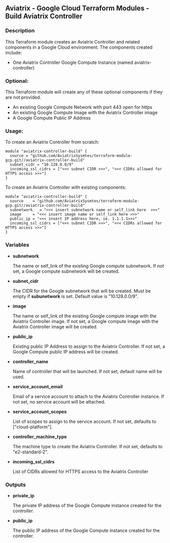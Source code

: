 ## Aviatrix - Google Cloud Terraform Modules - Build Aviatrix Controller

### Description
This Terraform module creates an Aviatrix Controller and related components in a Google Cloud environment. The
components created include:

* One Aviatrix Controller Google Compute Instance (named aviatrix-controller)


### Optional:
This Terraform module will create any of these optional components if they are not provided.

* An existing Google Compute Network with port 443 open for https
* An existing Google Compute Image with the Aviatrix Controller image
* A Google Compute Public IP Address

### Usage:

To create an Aviatrix Controller from scratch:

```hcl
module "aviatrix-controller-build" {
  source = "github.com/AviatrixSysmtes/terraform-module-gcp.git//aviatrix-controller-build"
  subnet_cidr = "10.128.0.0/9"
  incoming_ssl_cidrs = ["<<< subnet CIDR >>>", "<<< CIDRs allowed for HTTPS access >>>"]
}
```


To create an Aviatrix Controller with existing components:
```hcl
module "aviatrix-controller-build" {
  source    = "github.com/AviatrixSysmtes/terraform-module-gcp.git//aviatrix-controller-build"
  subnetwork   = "<<< insert subnetwork name or self_link here  >>>"
  image     = "<<< insert image name or self_link here >>>"
  public_ip = "<<< insert IP address here, ie. 1.1.1.1>>>"
  incoming_ssl_cidrs = ["<<< subnet CIDR >>>", "<<< CIDRs allowed for HTTPS access >>>"]
}
```

### Variables

- **subnetwork**

  The name or self_link of the existing Google compute subnetwork. If not set, a Google compute subnetwork will be created.

- **subnet_cidr**

  The CIDR for the Google subnetwork that will be created. Must be empty if **subunetwork** is set. Default value is "10.128.0.0/9".

- **image**

  The name or self_link of the existing Google compute image with the Aviatrix Controller image. If not set, a Google compute image with the Aviatrix Controller image will be created.

- **public_ip**

  Existing public IP Address to assign to the Aviatrix Controller. If not set, a Google Compute public IP address will be created.

- **controller_name**

  Name of controller that will be launched. If not set, default name will be used.

- **service_account_email**

  Email of a service account to attach to the Aviatrix Controller instance. If not set, no service account will be attached.

- **service_account_scopes**

  List of scopes to assign to the service account. If not set, defaults to ["cloud-platform"].

- **controller_machine_type**

  The machine type to create the Aviatrix Controller. If not set, defaults to "e2-standard-2".

- **incoming_ssl_cidrs**

  List of CIDRs allowed for HTTPS access to the Aviatrix Controller

### Outputs

- **private_ip**

  The private IP address of the Google Compute instance created for the controller.

- **public_ip**

  The public IP address of the Google Compute instance created for the controller.
